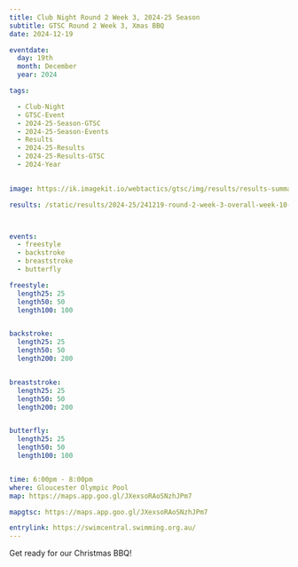 ```yaml
---
title: Club Night Round 2 Week 3, 2024-25 Season
subtitle: GTSC Round 2 Week 3, Xmas BBQ
date: 2024-12-19

eventdate:
  day: 19th
  month: December
  year: 2024

tags:

  - Club-Night
  - GTSC-Event
  - 2024-25-Season-GTSC
  - 2024-25-Season-Events
  - Results
  - 2024-25-Results
  - 2024-25-Results-GTSC
  - 2024-Year
  

image: https://ik.imagekit.io/webtactics/gtsc/img/results/results-summary-10.jpg

results: /static/results/2024-25/241219-round-2-week-3-overall-week-10-results.pdf



events:
  - freestyle
  - backstroke
  - breaststroke
  - butterfly

freestyle:
  length25: 25
  length50: 50
  length100: 100


backstroke:
  length25: 25
  length50: 50
  length200: 200


breaststroke:
  length25: 25
  length50: 50
  length200: 200


butterfly:
  length25: 25
  length50: 50
  length100: 100


time: 6:00pm - 8:00pm
where: Gloucester Olympic Pool
map: https://maps.app.goo.gl/JXexsoRAoSNzhJPm7

mapgtsc: https://maps.app.goo.gl/JXexsoRAoSNzhJPm7

entrylink: https://swimcentral.swimming.org.au/
---
```


Get ready for our Christmas  BBQ!